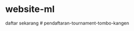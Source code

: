 # website-ml


daftar sekarang 
#   p e n d a f t a r a n - t o u r n a m e n t - t o m b o - k a n g e n  
 